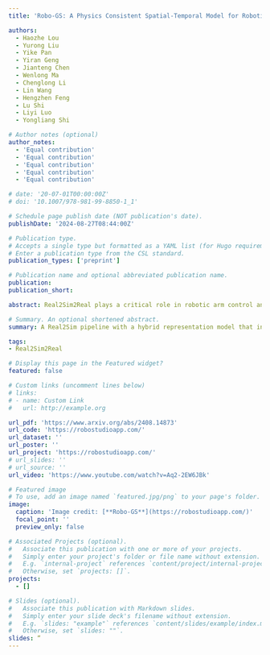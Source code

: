 ```yaml
---
title: 'Robo-GS: A Physics Consistent Spatial-Temporal Model for Robotic Arm with Hybrid Representation'

authors:
  - Haozhe Lou
  - Yurong Liu
  - Yike Pan
  - Yiran Geng
  - Jianteng Chen
  - Wenlong Ma
  - Chenglong Li
  - Lin Wang
  - Hengzhen Feng
  - Lu Shi
  - Liyi Luo
  - Yongliang Shi

# Author notes (optional)
author_notes:
  - 'Equal contribution'
  - 'Equal contribution'
  - 'Equal contribution'
  - 'Equal contribution'
  - 'Equal contribution'

# date: '20-07-01T00:00:00Z'
# doi: '10.1007/978-981-99-8850-1_1'

# Schedule page publish date (NOT publication's date).
publishDate: '2024-08-27T08:44:00Z'

# Publication type.
# Accepts a single type but formatted as a YAML list (for Hugo requirements).
# Enter a publication type from the CSL standard.
publication_types: ['preprint']

# Publication name and optional abbreviated publication name.
publication: 
publication_short: 

abstract: Real2Sim2Real plays a critical role in robotic arm control and reinforcement learning, yet bridging this gap remains a significant challenge due to the complex physical properties of robots and the objects they manipulate. Existing methods lack a comprehensive solution to accurately reconstruct real-world objects with spatial representations and their associated physics attributes. We propose a Real2Sim pipeline with a hybrid representation model that integrates mesh geometry, 3D Gaussian kernels, and physics attributes to enhance the digital asset representation of robotic arms. This hybrid representation is implemented through a Gaussian-Mesh-Pixel binding technique, which establishes an isomorphic mapping between mesh vertices and Gaussian models. This enables a fully differentiable rendering pipeline that can be optimized through numerical solvers, achieves high-fidelity rendering via Gaussian Splatting, and facilitates physically plausible simulation of the robotic arm's interaction with its environment using mesh-based methods. The code,full presentation and datasets will be made publicly available at our website. 

# Summary. An optional shortened abstract.
summary: A Real2Sim pipeline with a hybrid representation model that integrates mesh geometry, 3D Gaussian kernels, and physics attributes to enhance the digital asset representation of robotic arms is proposed.

tags:
- Real2Sim2Real

# Display this page in the Featured widget?
featured: false

# Custom links (uncomment lines below)
# links:
# - name: Custom Link
#   url: http://example.org

url_pdf: 'https://www.arxiv.org/abs/2408.14873'
url_code: 'https://robostudioapp.com/'
url_dataset: ''
url_poster: ''
url_project: 'https://robostudioapp.com/'
# url_slides: ''
# url_source: ''
url_video: 'https://www.youtube.com/watch?v=Aq2-2EW6JBk'

# Featured image
# To use, add an image named `featured.jpg/png` to your page's folder.
image:
  caption: 'Image credit: [**Robo-GS**](https://robostudioapp.com/)'
  focal_point: ''
  preview_only: false

# Associated Projects (optional).
#   Associate this publication with one or more of your projects.
#   Simply enter your project's folder or file name without extension.
#   E.g. `internal-project` references `content/project/internal-project/index.md`.
#   Otherwise, set `projects: []`.
projects:
  - []

# Slides (optional).
#   Associate this publication with Markdown slides.
#   Simply enter your slide deck's filename without extension.
#   E.g. `slides: "example"` references `content/slides/example/index.md`.
#   Otherwise, set `slides: ""`.
slides: “
---
```

